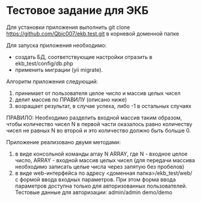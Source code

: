 <h1>Тестовое задание для ЭКБ</h1>

Для установки приложения выполнить git clone https://github.com/Qbic007/ekb.test.git в корневой доменной папке

Для запуска приложения необходимо:
- создать БД, соответствующие настройки отразить в ekb_test/config/db.php
- применить миграции (yii migrate).

Алгоритм приложения следующий:
1. принимает от пользователя целое число и массив целых чисел
2. делит массив по ПРАВИЛУ (описано ниже)
3. возращает результат, в случае успеха, либо -1 в остальных случаях

ПРАВИЛО: Необходимо разделить входной массив таким образом, чтобы количество чисел N в первой части оказалось равно
количеству чисел не равных N во второй и это количество должно быть больше 0.

Приложение реализовано двумя методами:

1. в виде консольной команды array N ARRAY, где N - входное целое число, ARRAY - входной массив целых чисел (для передачи массива необходимо записать целые числа через запятую без пробелов)
2. в виде web-интерфейса по адресу <доменная папка>/ekb_test/web/ с формой ввода входных параметров. При этом форма ввода параметров доступна только для авторизованных пользователей.
Тестовые данные для авторизации:
admin/admin
demo/demo

